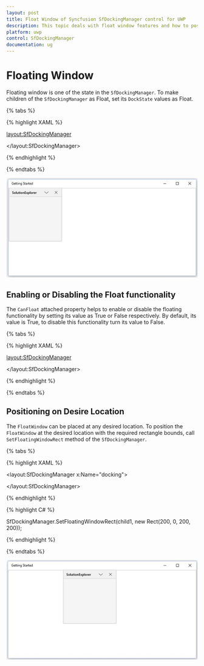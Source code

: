 ```yaml
---
layout: post
title: Float Window of Syncfusion SfDockingManager control for UWP
description: This topic deals with float window features and how to position the float window
platform: uwp
control: SfDockingManager
documentation: ug
---
```


# Floating Window

Floating window is one of the state in the `SfDockingManager`. To make children of the `SfDockingManager` as Float, set its `DockState` values as Float.

{% tabs %}

{% highlight XAML %}

<layout:SfDockingManager>

<ContentControl layout:SfDockingManager.Header="SolutionExplorer"
                layout:SfDockingManager.DockState="Float"/>

</layout:SfDockingManager>

{% endhighlight %}

{% endtabs %}

![](Floating-Window-images/Floating-Window-img1.jpeg)


## Enabling or Disabling the Float functionality

The `CanFloat` attached property helps to enable or disable the floating functionality by setting its value as True or False respectively. By default, its value is True, to disable this functionality turn its value to False.

{% tabs %}

{% highlight XAML %}

<layout:SfDockingManager>

<ContentControl layout:SfDockingManager.Header="SolutionExplorer"
                layout:SfDockingManager.CanFloat="False"/>

</layout:SfDockingManager>

{% endhighlight %}

{% endtabs %}

## Positioning on Desire Location

The `FloatWindow` can be placed at any desired location. To position the `FloatWindow` at the desired location with the required rectangle bounds, call `SetFloatingWindowRect` method of the `SfDockingManager`.

{% tabs %}

{% highlight XAML %}

<layout:SfDockingManager x:Name="docking">

<ContentControl x:Name="child1" layout:SfDockingManager.Header="SolutionExplorer"
                                layout:SfDockingManager.DockState="Float"/>

</layout:SfDockingManager>

{% endhighlight %}

{% highlight C# %}

SfDockingManager.SetFloatingWindowRect(child1, new Rect(200, 0, 200, 200));

{% endhighlight %}

{% endtabs %}

![](Floating-Window-images/Floating-Window-img2.jpeg)


